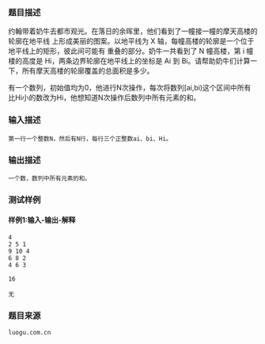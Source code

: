 ### 题目描述

约翰带着奶牛去都市观光。在落日的余晖里，他们看到了一幢接一幢的摩天高楼的轮廓在地平线 上形成美丽的图案。以地平线为 X 轴，每幢高楼的轮廓是一个位于地平线上的矩形，彼此间可能有 重叠的部分。奶牛一共看到了 N 幢高楼，第 i 幢楼的高度是 Hi，两条边界轮廓在地平线上的坐标是 Ai 到 Bi。请帮助奶牛们计算一下，所有摩天高楼的轮廓覆盖的总面积是多少。

有一个数列，初始值均为0，他进行N次操作，每次将数列[ai,bi)这个区间中所有比Hi小的数改为Hi，他想知道N次操作后数列中所有元素的和。

### 输入描述

```
第一行一个整数N，然后有N行，每行三个正整数ai、bi、Hi。
```
### 输出描述

```
一个数，数列中所有元素的和。
```

### 测试样例
#### 样例1:输入-输出-解释

```
4
2 5 1
9 10 4
6 8 2
4 6 3
```
```
16
```
```
无
```

### 题目来源  
`luogu.com.cn`